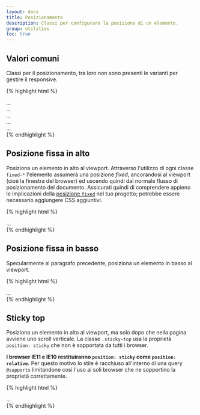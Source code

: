 ```yaml
---
layout: docs
title: Posizionamento
description: Classi per configurare la posizione di un elemento.
group: utilities
toc: true
---
```


## Valori comuni

Classi per il posizionamento, tra loro non sono presenti le varianti per gestire il responsive.

{% highlight html %}
<div class="position-static">...</div>
<div class="position-relative">...</div>
<div class="position-absolute">...</div>
<div class="position-fixed">...</div>
<div class="position-sticky">...</div>
{% endhighlight %}

## Posizione fissa in alto

Posiziona un elemento in alto al viewport. Attraverso l'utilizzo di ogni classe `fixed-*` l'elemento assumerà una posizione
_fixed_, ancorandosi al viewport (cioè la finestra del browser) ed uscendo quindi dal normale flusso di posizionamento
del documento.
Assicurati quindi di comprendere appieno le implicazioni della [posizione `fixed`](https://developer.mozilla.org/en-US/docs/Web/CSS/position#fixed)
nel tuo progetto; potrebbe essere necessario aggiungere CSS aggiuntivi. 

{% highlight html %}
<div class="fixed-top">...</div>
{% endhighlight %}

## Posizione fissa in basso

Specularmente al paragrafo precedente, posiziona un elemento in basso al viewport.

{% highlight html %}
<div class="fixed-bottom">...</div>
{% endhighlight %}

## Sticky top

Posiziona un elemento in alto al viewport, ma solo dopo che nella pagina avviene uno scroll verticale.
La classe `.sticky-top` usa la proprietà `position: sticky` che non è sopportata da tutti i browser.

**I browser IE11 e IE10 restituiranno `position: sticky` come `position: relative`.** Per questo motivo lo stile è
racchiuso all'interno di una query `@supports` limitandone così l'uso ai soli browser che ne sopportino la proprietà
correttamente.

{% highlight html %}
<div class="sticky-top">...</div>
{% endhighlight %}
